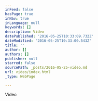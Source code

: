 ```yaml
---
inFeed: false
hasPage: true
inNav: true
inLanguage: null
keywords: []
description: Video
datePublished: '2016-05-25T10:33:09.732Z'
dateModified: '2016-05-25T10:33:00.543Z'
title: ''
author: []
authors: []
publisher: null
starred: false
sourcePath: _posts/2016-05-25-video.md
url: video/index.html
_type: WebPage

---
```

Video